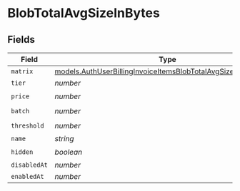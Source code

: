 # BlobTotalAvgSizeInBytes


## Fields

| Field                                                                                                                                    | Type                                                                                                                                     | Required                                                                                                                                 | Description                                                                                                                              |
| ---------------------------------------------------------------------------------------------------------------------------------------- | ---------------------------------------------------------------------------------------------------------------------------------------- | ---------------------------------------------------------------------------------------------------------------------------------------- | ---------------------------------------------------------------------------------------------------------------------------------------- |
| `matrix`                                                                                                                                 | [models.AuthUserBillingInvoiceItemsBlobTotalAvgSizeInBytesMatrix](../models/authuserbillinginvoiceitemsblobtotalavgsizeinbytesmatrix.md) | :heavy_minus_sign:                                                                                                                       | N/A                                                                                                                                      |
| `tier`                                                                                                                                   | *number*                                                                                                                                 | :heavy_minus_sign:                                                                                                                       | N/A                                                                                                                                      |
| `price`                                                                                                                                  | *number*                                                                                                                                 | :heavy_check_mark:                                                                                                                       | N/A                                                                                                                                      |
| `batch`                                                                                                                                  | *number*                                                                                                                                 | :heavy_check_mark:                                                                                                                       | N/A                                                                                                                                      |
| `threshold`                                                                                                                              | *number*                                                                                                                                 | :heavy_check_mark:                                                                                                                       | N/A                                                                                                                                      |
| `name`                                                                                                                                   | *string*                                                                                                                                 | :heavy_minus_sign:                                                                                                                       | N/A                                                                                                                                      |
| `hidden`                                                                                                                                 | *boolean*                                                                                                                                | :heavy_check_mark:                                                                                                                       | N/A                                                                                                                                      |
| `disabledAt`                                                                                                                             | *number*                                                                                                                                 | :heavy_minus_sign:                                                                                                                       | N/A                                                                                                                                      |
| `enabledAt`                                                                                                                              | *number*                                                                                                                                 | :heavy_minus_sign:                                                                                                                       | N/A                                                                                                                                      |